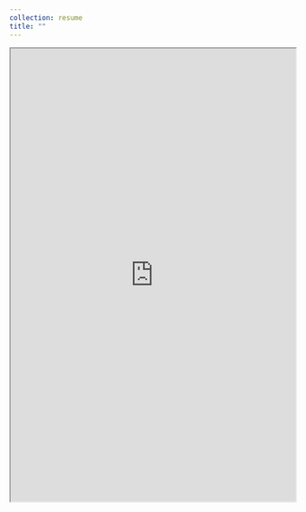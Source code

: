 ```yaml
---
collection: resume
title: ""
---
```

<iframe src="https://abenaa07.github.io/files/200903_resume_BA.pdf" width="100%" height="800rem">
This browser does not support PDFs. Please download the PDF to view it: <a href="/pdf/brain_in_a_vat.pdf">Download PDF</a>
</iframe>
